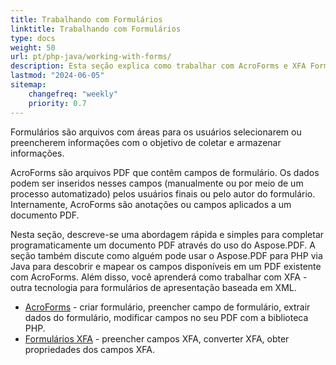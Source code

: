 ```yaml
---
title: Trabalhando com Formulários
linktitle: Trabalhando com Formulários
type: docs
weight: 50
url: pt/php-java/working-with-forms/
description: Esta seção explica como trabalhar com AcroForms e XFA Forms em seus documentos PDF com Aspose.PDF para PHP.
lastmod: "2024-06-05"
sitemap:
    changefreq: "weekly"
    priority: 0.7
---
```


Formulários são arquivos com áreas para os usuários selecionarem ou preencherem informações com o objetivo de coletar e armazenar informações.

AcroForms são arquivos PDF que contêm campos de formulário. Os dados podem ser inseridos nesses campos (manualmente ou por meio de um processo automatizado) pelos usuários finais ou pelo autor do formulário. Internamente, AcroForms são anotações ou campos aplicados a um documento PDF.

Nesta seção, descreve-se uma abordagem rápida e simples para completar programaticamente um documento PDF através do uso do Aspose.PDF.
 A seção também discute como alguém pode usar o Aspose.PDF para PHP via Java para descobrir e mapear os campos disponíveis em um PDF existente com AcroForms. Além disso, você aprenderá como trabalhar com XFA - outra tecnologia para formulários de apresentação baseada em XML.

- [AcroForms](/pdf/php-java/acroforms/) - criar formulário, preencher campo de formulário, extrair dados do formulário, modificar campos no seu PDF com a biblioteca PHP.
- [Formulários XFA](/pdf/php-java/xfa-forms/) - preencher campos XFA, converter XFA, obter propriedades dos campos XFA.